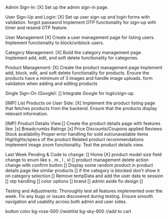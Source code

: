  <script src="https://cdn.tailwindcss.com"></script> 
 <script src="https://cdn.jsdelivr.net/npm/axios/dist/axios.min.js"></script> 
 <script src="https://cdn.jsdelivr.net/npm/sweetalert2@11"></script>

Admin Sign-In:  [X]
Set up the admin sign-in page.

User Sign-Up and Login: [X]
Set up user sign-up and login forms with validation.
forgot password
Implement OTP functionality for sign-up with timer and resend OTP feature.

User Management [X]
Create a user management page for listing users.
Implement functionality to block/unblock users.

Category Management: [X] 
Build the category management page.
Implement add, edit, and soft delete functionality for categories.

Product Management: [X]
Create the product management page
Implement add, block, edit, and soft delete functionality for products.
Ensure the products have a minimum of 3 images and handle image uploads.
form validation when adding and editing products

Single Sign-On (Google): []
Integrate Google for login/sign-up.

[IMP]
List Products on User Side: [X]
Implement the product listing page that fetches products from the backend.
Ensure that the products display relevant information.

[IMP]
Product Details View:[]
Create the product details page with features like: [x]
Breadcrumbs
Ratings [x]
Price
Discounts/Coupons applied
Reviews
Stock availability
Proper error handling for sold out/unavailable items
Highlights/specs of the product
Related product recommendations
Implement image zoom functionality.
Test the product details view.

Last Week Pending & Code to change: []
Home [X]
product model size field change to enum like s , m , l , xl  []
product management delete action change with confirm button []
Display some random product in product details page like similar products []
if the category is blocked don't show it on category selection []
Remove tempData and add the user data to session []
otp handling []
color options []
brand []
admin aside fix design []

Testing and Adjustments:
Thoroughly test all features implemented over the week.
Fix any bugs or issues discovered during testing.
Ensure smooth navigation and usability across both admin and user sides.

button color
bg-rose-500 //wishlist
bg-sky-900 //add to cart